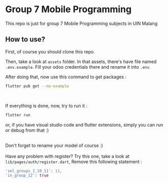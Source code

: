 # Group 7 Mobile Programming
This repo is just for group 7 Mobile Programming subjects in UIN Malang

## How to use?
First, of course you should clone this repo. <br>

Then, take a look at `assets` folder. In that assets, there's have file named `.env.example`. Fill your odoo credentials there and rename it into `.env`. <br>

After doing that, now use this command to get packages : 
```bash
flutter pub get --no-example
```
<br>

If everything is done, now, try to run it :
```bash
flutter run
```
or, if you have visual studio code and flutter extensions, simply you can run or debug from that :) <br> <br>

Don't forget to rename your model of course :) <br> <br>
Have any problem with register?
Try this one, take a look at `lib/pages/auth/register.dart`,
Remove this following statement : 
```dart
'sel_groups_1_10_11': 11,
'in_group_12': true
```
